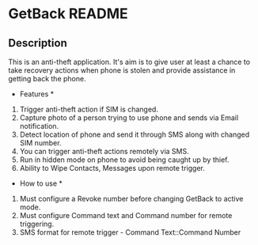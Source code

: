 # GetBack README

Description
------------

This is an anti-theft application. It's aim is to give user at least a chance to take recovery actions when phone is stolen and provide assistance in getting back the phone.

* Features *

1. Trigger anti-theft action if SIM is changed. 
2. Capture photo of a person trying to use phone and sends via Email notification.
3. Detect location of phone and send it through SMS along with changed SIM number.
4. You can trigger anti-theft actions remotely via SMS.
5. Run in hidden mode on phone to avoid being caught up by thief.
6. Ability to Wipe Contacts, Messages upon remote trigger.

* How to use *

1. Must configure a Revoke number before changing GetBack to active mode.
2. Must configure Command text and Command number for remote triggering.
3. SMS format for remote trigger - Command Text::Command Number
